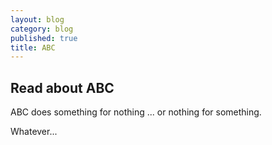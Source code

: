```yaml
---
layout: blog
category: blog
published: true
title: ABC
---
```

## Read about ABC
ABC does something for nothing ... or nothing for something.

Whatever...
